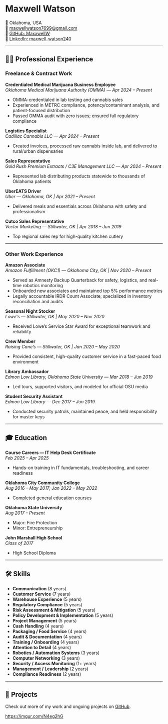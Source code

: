 # Maxwell Watson

📍 Oklahoma, USA  
📧 maxwellwatson7699@gmail.com  
🔗 [GitHub: MaxxwellW](https://github.com/MaxxwellW)  
🔗 [LinkedIn: maxwell-watson240](https://www.linkedin.com/in/maxwell-watson240)

---

## 🧑‍💼 Professional Experience

### Freelance & Contract Work

**Credentialed Medical Marijuana Business Employee**  
*Oklahoma Medical Marijuana Authority (OMMA) — Apr 2024 – Present*  
- OMMA-credentialed in lab testing and cannabis sales  
- Experienced in METRC compliance, potency/contaminant analysis, and patient-focused distribution  
- Passed OMMA audit with zero issues; ensured full regulatory compliance  

**Logistics Specialist**  
*Cadillac Cannabis LLC — Apr 2024 – Present*  
- Created invoices, processed raw cannabis inside lab, and delivered to rural/urban dispensaries  

**Sales Representative**  
*Gold Rush Premium Extracts / C3E Management LLC — Apr 2024 – Present*  
- Represented lab distributing products statewide to thousands of Oklahoma patients  

**UberEATS Driver**  
*Uber — Oklahoma, OK | Apr 2021 – Present*  
- Delivered meals and essentials across Oklahoma with safety and professionalism  

**Cutco Sales Representative**  
*Vector Marketing — Stillwater, OK | Apr 2018 – Jun 2019*  
- Top regional sales rep for high-quality kitchen cutlery

---

### Other Work Experience

**Amazon Associate**  
*Amazon Fulfillment (OKC1) — Oklahoma City, OK | Nov 2020 – Present*  
- Served as Amnesty Backup Quarterback for safety, logistics, and real-time robotics monitoring  
- Onboarded new associates and maintained top 5% performance metrics  
- Legally accountable IRDR Count Associate; specialized in inventory reconciliation and audits  

**Seasonal Night Stocker**  
*Lowe's — Stillwater, OK | May 2020 – Nov 2020*  
- Received Lowe’s Service Star Award for exceptional teamwork and reliability  

**Crew Member**  
*Raising Cane’s — Stillwater, OK | Jan 2020 – May 2020*  
- Provided consistent, high-quality customer service in a fast-paced food environment  

**Library Ambassador**  
*Edmon Low Library, Oklahoma State University — Mar 2018 – Jun 2019*  
- Led tours, supported visitors, and modeled for official OSU media  

**Student Security Assistant**  
*Edmon Low Library — Dec 2017 – Jun 2019*  
- Conducted security patrols, maintained peace, and held responsibility for master keys  

---

## 🎓 Education

**Course Careers — IT Help Desk Certificate**  
*Feb 2025 – Apr 2025*  
- Hands-on training in IT fundamentals, troubleshooting, and career readiness  

**Oklahoma City Community College**  
*Aug 2016 – May 2017; Jan 2022 – May 2022*  
- Completed general education courses  

**Oklahoma State University**  
*Aug 2017 – Present*  
- Major: Fire Protection  
- Minor: Entrepreneurship  

**John Marshall High School**  
*Class of 2017*  
- High School Diploma  

---

## 🛠️ Skills

- **Communication** (8 years)  
- **Customer Service** (7 years)  
- **Warehouse Experience** (5 years)  
- **Regulatory Compliance** (5 years)  
- **Risk Assessment & Mitigation** (5 years)  
- **Policy Development & Implementation** (5 years)  
- **Project Management** (5 years)  
- **Cash Handling** (4 years)  
- **Packaging / Food Service** (4 years)  
- **Audit & Documentation** (4 years)  
- **Training / Onboarding** (4 years)  
- **Attention to Detail** (4 years)  
- **Robotics / Automation Systems** (3 years)  
- **Computer Networking** (3 years)  
- **Security / Access Monitoring** (1+ years)  
- **Management / Leadership** (2 years)  
- **Compliance Readiness** (2 years)

---

## 📂 Projects


Check out more of my work and ongoing projects on [GitHub](https://github.com/MaxxwellW).

https://imgur.com/N4eg2hG
